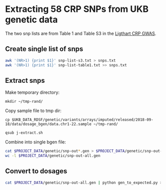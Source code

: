 

# Extracting 58 CRP SNPs from UKB genetic data
 
The two snp lists are from Table 1 and Table S3 in the [Ligthart CRP GWAS](https://www.sciencedirect.com/science/article/pii/S0002929718303203).


## Create single list of snps

```bash
awk '(NR>1) {print $1}' snp-list-s3.txt > snps.txt
awk '(NR>1) {print $1}' snp-list-table1.txt >> snps.txt
```

## Extract snps

Make temporary directory:

```
mkdir ~/tmp-rand/
```


Copy sample file to tmp dir:

```
cp $UKB_DATA_RDSF/genetic/variants/arrays/imputed/released/2018-09-18/data/dosage_bgen/data.chr1-22.sample ~/tmp-rand/
```

```
qsub j-extract.sh
```

Combine into single bgen file:

```bash
cat $PROJECT_DATA/genetic/snp-out*.gen > $PROJECT_DATA/genetic/snp-out-all.gen
wc -l $PROJECT_DATA/genetic/snp-out-all.gen
```


## Convert to dosages

```bash
cat $PROJECT_DATA/genetic/snp-out-all.gen | python gen_to_expected.py > $PROJECT_DATA/genetic/snps-all-dosage.txt
```


